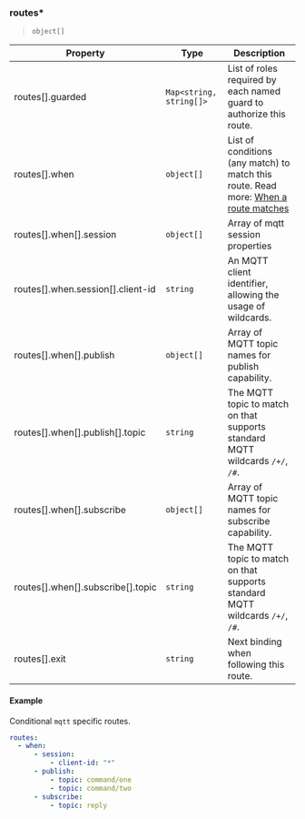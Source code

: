 ### routes\*

> `object[]`

| Property | Type | Description |
| -- | -- | -- |
| routes[].guarded |  ``Map<string, string[]>`` |  List of roles required by each named guard to authorize this route. | 
| routes[].when |  `object[]` |  List of conditions (any match) to match this route. Read more: [When a route matches](../../../protocol.md#when-a-route-matches) | 
| routes[].when[].session |  `object[]` |  Array of mqtt session properties | 
| routes[].when.session[].client-id |  `string` |  An MQTT client identifier, allowing the usage of wildcards. | 
| routes[].when[].publish |  `object[]` |  Array of MQTT topic names for publish capability. | 
| routes[].when[].publish[].topic |  `string` |  The MQTT topic to match on that supports standard MQTT wildcards `/+/`, `/#`. | 
| routes[].when[].subscribe |  `object[]` |  Array of MQTT topic names for subscribe capability. | 
| routes[].when[].subscribe[].topic |  `string` |  The MQTT topic to match on that supports standard MQTT wildcards `/+/`, `/#`. | 
| routes[].exit |  `string` |  Next binding when following this route. | 

#### Example

Conditional `mqtt` specific routes.

```yaml
routes:
  - when:
      - session:
          - client-id: "*"
      - publish:
          - topic: command/one
          - topic: command/two
      - subscribe:
          - topic: reply
```